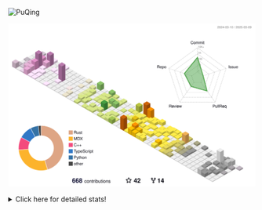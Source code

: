 ![PuQing](https://user-images.githubusercontent.com/27223114/171565019-9a56fae6-b08b-421f-99db-7e830da42371.png)

![](./profile-3d-contrib/profile-season-animate.svg)

<details>
<summary>Click here for detailed stats!</summary>

<!--START_SECTION:waka-->
![Lines of code](https://img.shields.io/badge/From%20Hello%20World%20I%27ve%20Written-2.2%20million%20lines%20of%20code-blue)

**🐱 My GitHub Data** 

> 📦 433.2 kB Used in GitHub's Storage 
 > 
> 🏆 94 Contributions in the Year 2025
 > 
> 🚫 Not Opted to Hire
 > 
> 📜 42 Public Repositories 
 > 
> 🔑 33 Private Repositories 
 > 
**I'm an Early 🐤** 

```text
🌞 Morning                834 commits         ██░░░░░░░░░░░░░░░░░░░░░░░   08.85 % 
🌆 Daytime                4237 commits        ███████████░░░░░░░░░░░░░░   44.95 % 
🌃 Evening                2156 commits        ██████░░░░░░░░░░░░░░░░░░░   22.88 % 
🌙 Night                  2198 commits        ██████░░░░░░░░░░░░░░░░░░░   23.32 % 
```


📊 **This Week I Spent My Time On** 

```text
💬 Programming Languages: 
CLI                      9 hrs 42 mins       ██████░░░░░░░░░░░░░░░░░░░   25.59 % 
C++                      9 hrs 2 mins        ██████░░░░░░░░░░░░░░░░░░░   23.82 % 
Python                   4 hrs 21 mins       ███░░░░░░░░░░░░░░░░░░░░░░   11.49 % 
Other                    2 hrs 55 mins       ██░░░░░░░░░░░░░░░░░░░░░░░   07.71 % 
Music                    2 hrs 38 mins       ██░░░░░░░░░░░░░░░░░░░░░░░   06.98 % 

🔥 Editors: 
VS Code                  19 hrs 4 mins       █████████████░░░░░░░░░░░░   50.28 % 
Ghostty                  9 hrs 42 mins       ██████░░░░░░░░░░░░░░░░░░░   25.59 % 
NetEaseMusic             2 hrs 38 mins       ██░░░░░░░░░░░░░░░░░░░░░░░   06.98 % 
Telegram                 2 hrs 29 mins       ██░░░░░░░░░░░░░░░░░░░░░░░   06.56 % 
Zotero                   2 hrs 9 mins        █░░░░░░░░░░░░░░░░░░░░░░░░   05.69 % 

💻 Operating System: 
Mac                      23 hrs 4 mins       ███████████████░░░░░░░░░░   60.84 % 
WSL                      8 hrs 27 mins       ██████░░░░░░░░░░░░░░░░░░░   22.29 % 
Linux                    6 hrs 24 mins       ████░░░░░░░░░░░░░░░░░░░░░   16.88 % 
```


<!--END_SECTION:waka-->
</details>
